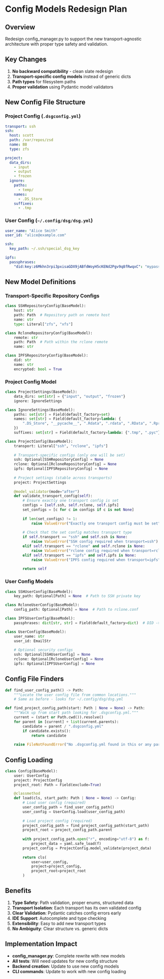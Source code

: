 # Config Models Redesign Plan

## Overview

Redesign config_manager.py to support the new transport-agnostic architecture with proper type safety and validation.

## Key Changes

1. **No backward compatibility** - clean slate redesign
2. **Transport-specific config models** instead of generic dicts
3. **Path types** for filesystem paths
4. **Proper validation** using Pydantic model validators

## New Config File Structure

### Project Config (`.dsgconfig.yml`)
```yaml
transport: ssh
ssh:
  host: scott
  path: /var/repos/zsd
  name: BB
  type: zfs

project:
  data_dirs:
    - input
    - output
    - frozen
  ignore:
    paths:
      - temp/
    names:
      - .DS_Store
    suffixes:
      - .tmp
```

### User Config (`~/.config/dsg/dsg.yml`)
```yaml
user_name: "Alice Smith"
user_id: "alice@example.com"

ssh:
  key_path: ~/.ssh/special_dsg_key

ipfs:
  passphrases:
    "did:key:z6Mkhn3rpi3pxisaGDX9jABfdWoyH5cKENd2Pgv9q8fRwqxC": "mypassword"
```

## New Model Definitions

### Transport-Specific Repository Configs

```python
class SSHRepositoryConfig(BaseModel):
    host: str
    path: Path  # Repository path on remote host
    name: str  
    type: Literal["zfs", "xfs"]

class RcloneRepositoryConfig(BaseModel):
    remote: str
    path: Path  # Path within the rclone remote
    name: str

class IPFSRepositoryConfig(BaseModel):
    did: str
    name: str
    encrypted: bool = True
```

### Project Config Model

```python
class ProjectSettings(BaseModel):
    data_dirs: set[str] = {"input", "output", "frozen"}
    ignore: IgnoreSettings

class IgnoreSettings(BaseModel):
    paths: set[str] = Field(default_factory=set)
    names: set[str] = Field(default_factory=lambda: {
        ".DS_Store", "__pycache__", ".Rdata", ".rdata", ".RData", ".Rproj.user"
    })
    suffixes: set[str] = Field(default_factory=lambda: {".tmp", ".pyc"})

class ProjectConfig(BaseModel):
    transport: Literal["ssh", "rclone", "ipfs"]
    
    # Transport-specific configs (only one will be set)
    ssh: Optional[SSHRepositoryConfig] = None
    rclone: Optional[RcloneRepositoryConfig] = None  
    ipfs: Optional[IPFSRepositoryConfig] = None
    
    # Project settings (stable across transports)
    project: ProjectSettings
    
    @model_validator(mode="after") 
    def validate_transport_config(self):
        # Ensure exactly one transport config is set
        configs = [self.ssh, self.rclone, self.ipfs]
        set_configs = [c for c in configs if c is not None]
        
        if len(set_configs) != 1:
            raise ValueError("Exactly one transport config must be set")
            
        # Check that the set config matches transport type
        if self.transport == "ssh" and self.ssh is None:
            raise ValueError("SSH config required when transport=ssh")
        elif self.transport == "rclone" and self.rclone is None:
            raise ValueError("rclone config required when transport=rclone")
        elif self.transport == "ipfs" and self.ipfs is None:
            raise ValueError("IPFS config required when transport=ipfs")
            
        return self
```

### User Config Models

```python
class SSHUserConfig(BaseModel):
    key_path: Optional[Path] = None  # Path to SSH private key

class RcloneUserConfig(BaseModel):
    config_path: Optional[Path] = None  # Path to rclone.conf

class IPFSUserConfig(BaseModel):
    passphrases: dict[str, str] = Field(default_factory=dict)  # DID -> passphrase

class UserConfig(BaseModel):
    user_name: str
    user_id: EmailStr
    
    # Optional security configs
    ssh: Optional[SSHUserConfig] = None
    rclone: Optional[RcloneUserConfig] = None
    ipfs: Optional[IPFSUserConfig] = None
```

## Config File Finders

```python
def find_user_config_path() -> Path:
    """Locate the user config file from common locations."""
    # Same as before - looks for ~/.config/dsg/dsg.yml

def find_project_config_path(start: Path | None = None) -> Path:
    """Walk up from start path looking for .dsgconfig.yml."""
    current = (start or Path.cwd()).resolve()
    for parent in [current] + list(current.parents):
        candidate = parent / ".dsgconfig.yml"
        if candidate.exists():
            return candidate
    
    raise FileNotFoundError("No .dsgconfig.yml found in this or any parent directory")
```

## Config Loading

```python
class Config(BaseModel):
    user: UserConfig
    project: ProjectConfig
    project_root: Path = Field(exclude=True)

    @classmethod
    def load(cls, start_path: Path | None = None) -> Config:
        # Load user config (required)
        user_config_path = find_user_config_path()
        user_config = UserConfig.load(user_config_path)
        
        # Load project config (required)
        project_config_path = find_project_config_path(start_path)
        project_root = project_config_path.parent
        
        with project_config_path.open("r", encoding="utf-8") as f:
            project_data = yaml.safe_load(f)
        project_config = ProjectConfig.model_validate(project_data)
        
        return cls(
            user=user_config,
            project=project_config,
            project_root=project_root
        )
```

## Benefits

1. **Type Safety**: Path validation, proper enums, structured data
2. **Transport Isolation**: Each transport has its own validated config
3. **Clear Validation**: Pydantic catches config errors early
4. **IDE Support**: Autocomplete and type checking
5. **Extensibility**: Easy to add new transport types
6. **No Ambiguity**: Clear structure vs. generic dicts

## Implementation Impact

- **config_manager.py**: Complete rewrite with new models
- **All tests**: Will need updates for new config structure
- **Backend creation**: Update to use new config models
- **CLI commands**: Update to work with new config loading